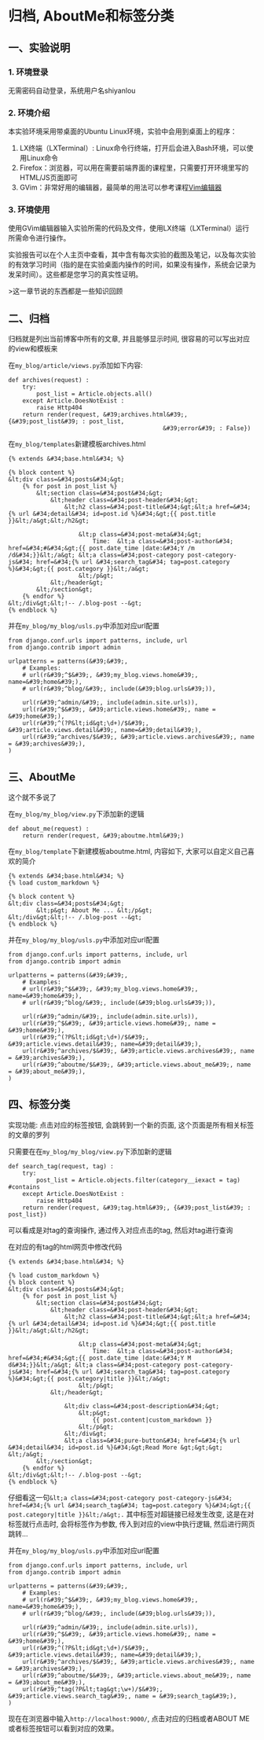 # 归档, AboutMe和标签分类

## 一、实验说明


### 1. 环境登录

无需密码自动登录，系统用户名shiyanlou

### 2. 环境介绍

本实验环境采用带桌面的Ubuntu Linux环境，实验中会用到桌面上的程序：

1. LX终端（LXTerminal）: Linux命令行终端，打开后会进入Bash环境，可以使用Linux命令
2. Firefox：浏览器，可以用在需要前端界面的课程里，只需要打开环境里写的HTML/JS页面即可
3. GVim：非常好用的编辑器，最简单的用法可以参考课程[Vim编辑器](http://www.shiyanlou.com/courses/2)

### 3. 环境使用

使用GVim编辑器输入实验所需的代码及文件，使用LX终端（LXTerminal）运行所需命令进行操作。


实验报告可以在个人主页中查看，其中含有每次实验的截图及笔记，以及每次实验的有效学习时间（指的是在实验桌面内操作的时间，如果没有操作，系统会记录为发呆时间）。这些都是您学习的真实性证明。

&gt;这一章节说的东西都是一些知识回顾

## 二、归档

归档就是列出当前博客中所有的文章, 并且能够显示时间, 很容易的可以写出对应的view和模板来

在`my_blog/article/views.py`添加如下内容:

```
def archives(request) :
    try:
        post_list = Article.objects.all()
    except Article.DoesNotExist :
        raise Http404
    return render(request, &#39;archives.html&#39;, {&#39;post_list&#39; : post_list, 
                                            &#39;error&#39; : False})
```

在`my_blog/templates`新建模板archives.html

```
{% extends &#34;base.html&#34; %}

{% block content %}
&lt;div class=&#34;posts&#34;&gt;
    {% for post in post_list %}
        &lt;section class=&#34;post&#34;&gt;
            &lt;header class=&#34;post-header&#34;&gt;
                &lt;h2 class=&#34;post-title&#34;&gt;&lt;a href=&#34;{% url &#34;detail&#34; id=post.id %}&#34;&gt;{{ post.title }}&lt;/a&gt;&lt;/h2&gt;

                    &lt;p class=&#34;post-meta&#34;&gt;
                        Time:  &lt;a class=&#34;post-author&#34; href=&#34;#&#34;&gt;{{ post.date_time |date:&#34;Y /m /d&#34;}}&lt;/a&gt; &lt;a class=&#34;post-category post-category-js&#34; href=&#34;{% url &#34;search_tag&#34; tag=post.category %}&#34;&gt;{{ post.category }}&lt;/a&gt;
                    &lt;/p&gt;
            &lt;/header&gt;
        &lt;/section&gt;
    {% endfor %}
&lt;/div&gt;&lt;!-- /.blog-post --&gt;
{% endblock %}
```

并在`my_blog/my_blog/usls.py`中添加对应url配置

```
from django.conf.urls import patterns, include, url
from django.contrib import admin

urlpatterns = patterns(&#39;&#39;,
    # Examples:
    # url(r&#39;^$&#39;, &#39;my_blog.views.home&#39;, name=&#39;home&#39;),
    # url(r&#39;^blog/&#39;, include(&#39;blog.urls&#39;)),

    url(r&#39;^admin/&#39;, include(admin.site.urls)),
    url(r&#39;^$&#39;, &#39;article.views.home&#39;, name = &#39;home&#39;),
    url(r&#39;^(?P&lt;id&gt;\d+)/$&#39;, &#39;article.views.detail&#39;, name=&#39;detail&#39;),
    url(r&#39;^archives/$&#39;, &#39;article.views.archives&#39;, name = &#39;archives&#39;),
)
```

## 三、AboutMe

这个就不多说了

在`my_blog/my_blog/view.py`下添加新的逻辑

```
def about_me(request) :
    return render(request, &#39;aboutme.html&#39;)
```

在`my_blog/template`下新建模板aboutme.html, 内容如下, 大家可以自定义自己喜欢的简介

```
{% extends &#34;base.html&#34; %}
{% load custom_markdown %}

{% block content %}
&lt;div class=&#34;posts&#34;&gt;
        &lt;p&gt; About Me ... &lt;/p&gt;
&lt;/div&gt;&lt;!-- /.blog-post --&gt;
{% endblock %}
```

并在`my_blog/my_blog/usls.py`中添加对应url配置

```
from django.conf.urls import patterns, include, url
from django.contrib import admin

urlpatterns = patterns(&#39;&#39;,
    # Examples:
    # url(r&#39;^$&#39;, &#39;my_blog.views.home&#39;, name=&#39;home&#39;),
    # url(r&#39;^blog/&#39;, include(&#39;blog.urls&#39;)),

    url(r&#39;^admin/&#39;, include(admin.site.urls)),
    url(r&#39;^$&#39;, &#39;article.views.home&#39;, name = &#39;home&#39;),
    url(r&#39;^(?P&lt;id&gt;\d+)/$&#39;, &#39;article.views.detail&#39;, name=&#39;detail&#39;),
    url(r&#39;^archives/$&#39;, &#39;article.views.archives&#39;, name = &#39;archives&#39;),
    url(r&#39;^aboutme/$&#39;, &#39;article.views.about_me&#39;, name = &#39;about_me&#39;),
)
```

## 四、标签分类

实现功能: 点击对应的标签按钮, 会跳转到一个新的页面, 这个页面是所有相关标签的文章的罗列

只需要在在`my_blog/my_blog/view.py`下添加新的逻辑

```
def search_tag(request, tag) :
    try:
        post_list = Article.objects.filter(category__iexact = tag) #contains
    except Article.DoesNotExist :
        raise Http404
    return render(request, &#39;tag.html&#39;, {&#39;post_list&#39; : post_list})
```

可以看成是对tag的查询操作, 通过传入对应点击的tag, 然后对tag进行查询

在对应的有tag的html网页中修改代码

```
{% extends &#34;base.html&#34; %}

{% load custom_markdown %}
{% block content %}
&lt;div class=&#34;posts&#34;&gt;
    {% for post in post_list %}
        &lt;section class=&#34;post&#34;&gt;
            &lt;header class=&#34;post-header&#34;&gt;
                &lt;h2 class=&#34;post-title&#34;&gt;&lt;a href=&#34;{% url &#34;detail&#34; id=post.id %}&#34;&gt;{{ post.title }}&lt;/a&gt;&lt;/h2&gt;

                    &lt;p class=&#34;post-meta&#34;&gt;
                        Time:  &lt;a class=&#34;post-author&#34; href=&#34;#&#34;&gt;{{ post.date_time |date:&#34;Y M d&#34;}}&lt;/a&gt; &lt;a class=&#34;post-category post-category-js&#34; href=&#34;{% url &#34;search_tag&#34; tag=post.category %}&#34;&gt;{{ post.category|title }}&lt;/a&gt;
                    &lt;/p&gt;
            &lt;/header&gt;

                &lt;div class=&#34;post-description&#34;&gt;
                    &lt;p&gt;
                        {{ post.content|custom_markdown }}
                    &lt;/p&gt;
                &lt;/div&gt;
                &lt;a class=&#34;pure-button&#34; href=&#34;{% url &#34;detail&#34; id=post.id %}&#34;&gt;Read More &gt;&gt;&gt; &lt;/a&gt;
        &lt;/section&gt;
    {% endfor %}
&lt;/div&gt;&lt;!-- /.blog-post --&gt;
{% endblock %}
```

仔细看这一句`&lt;a class=&#34;post-category post-category-js&#34; href=&#34;{% url &#34;search_tag&#34; tag=post.category %}&#34;&gt;{{ post.category|title }}&lt;/a&gt;.` 其中标签对超链接已经发生改变, 这是在对标签就行点击时, 会将标签作为参数, 传入到对应的view中执行逻辑, 然后进行网页跳转...

并在`my_blog/my_blog/usls.py`中添加对应url配置

```
from django.conf.urls import patterns, include, url
from django.contrib import admin

urlpatterns = patterns(&#39;&#39;,
    # Examples:
    # url(r&#39;^$&#39;, &#39;my_blog.views.home&#39;, name=&#39;home&#39;),
    # url(r&#39;^blog/&#39;, include(&#39;blog.urls&#39;)),

    url(r&#39;^admin/&#39;, include(admin.site.urls)),
    url(r&#39;^$&#39;, &#39;article.views.home&#39;, name = &#39;home&#39;),
    url(r&#39;^(?P&lt;id&gt;\d+)/$&#39;, &#39;article.views.detail&#39;, name=&#39;detail&#39;),
    url(r&#39;^archives/$&#39;, &#39;article.views.archives&#39;, name = &#39;archives&#39;),
    url(r&#39;^aboutme/$&#39;, &#39;article.views.about_me&#39;, name = &#39;about_me&#39;),
    url(r&#39;^tag(?P&lt;tag&gt;\w+)/$&#39;, &#39;article.views.search_tag&#39;, name = &#39;search_tag&#39;),
)
```

现在在浏览器中输入`http://localhost:9000/`, 点击对应的归档或者ABOUT ME 或者标签按钮可以看到对应的效果。
